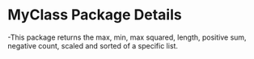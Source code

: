 # MyClass Package Details

 -This package returns the max, min, max squared, length, positive sum, negative count, scaled and sorted of a specific list.
